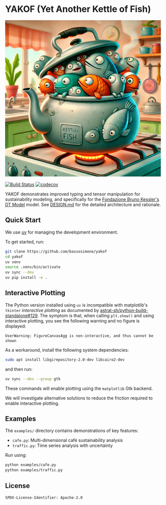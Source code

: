 # YAKOF (Yet Another Kettle of Fish)

![Yes, it's literally a kettle of fish!](yakof.png)

[![Build Status](https://github.com/bassosimone/yakof/actions/workflows/test.yml/badge.svg)](https://github.com/bassosimone/yakof/actions) [![codecov](https://codecov.io/gh/bassosimone/yakof/branch/main/graph/badge.svg)](https://codecov.io/gh/bassosimone/yakof)

YAKOF demonstrates improved typing and tensor manipulation for sustainability modeling,
and specifically for the [Fondazione Bruno Kessler's](https://fbk.eu) [DT Model](
https://github.com/tn-aixpa/dt-model) model. See [DESIGN.md](DESIGN.md) for the detailed
architecture and rationale.

## Quick Start

We use [uv](https://github.com/astral-sh/uv) for managing the development environment.

To get started, run:

```bash
git clone https://github.com/bassosimone/yakof
cd yakof
uv venv
source .venv/bin/activate
uv sync --dev
uv pip install -e .
```

## Interactive Plotting

The Python version installed using `uv` is incompatible with matplotlib's
`tkinter` *interactive plotting* as documented by [astral-sh/python-build-standalone#129](
https://github.com/astral-sh/python-build-standalone/issues/129). The
symptom is that, when calling `plt.show()` and using interactive plotting,
you see the following warning and no figure is displayed:

```
UserWarning: FigureCanvasAgg is non-interactive, and thus cannot be shown
```

As a workaround, install the following system dependencies:

```bash
sudo apt install libgirepository-2.0-dev libcairo2-dev
```

and then run:

```bash
uv sync --dev --group gtk
```

These commands will enable plotting using the `matplotlib` Gtk backend.

We will investigate alternative solutions to reduce the friction
required to enable interactive plotting.

## Examples

The `examples/` directory contains demonstrations of key features:
- `cafe.py`: Multi-dimensional café sustainability analysis
- `traffic.py`: Time series analysis with uncertainty

Run using:

```bash
python examples/cafe.py
python examples/traffic.py
```

## License

```
SPDX-License-Identifier: Apache-2.0
```
